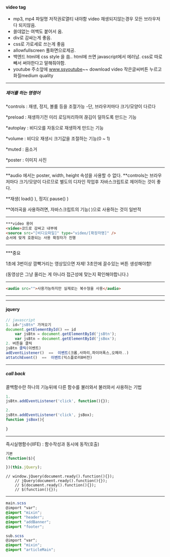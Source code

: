 #### video tag

- mp3, mp4 파일명 저작권로열티 내야함
  video 재생되지않는경우
  모든 브라우저 다 되지않음.
- 쓸데없는 여백도 붙어서 옴.
- div로 감싸는게 좋음.
- css로 가로세로 쓰는게 좋음
- allowfullscreen 풀화면으로제공.
- 백엔드
  html에 css style 을 씀..
  html에 쓰면 javascript에서 에러남.
  css로 따로 빼서 써야한다고 말해줘야함.
- youtube 주소앞에
  www.ssyoutube~~
  download video 작은글씨버튼 누르고
  화질medium quality

---

##### 제어를 하는 명령어

*controls  :  재생, 정지, 볼륨 등을 조절가능
-단, 브라우저마다 크기/모양이 다르다

*preload   :  재생하기전 미리 로딩처리하여 끊김이 덜하도록 만드는 기능

*autoplay  :  비디오를 자동으로 재생하게 만드는 기능

*volume   :   비디오 재생시 크기값을 조절하는 기능(0 ~ 1)

*muted     :   음소거

*poster     :    이미지 사진

---

**audio 에서는 poster, width, height 속성을 사용할 수 없다.
**controls는 브라우저마다 크기/모양이 다르므로 별도의 디자인 작업후 자바스크립트로 제어하는 것이 좋다.

**재생( load() ), 정지( pause() )

**여러곡을 사용하려면, 자바스크립트의 기능( )으로 사용하는 것이 일반적

---

```html
***video 용어
<video>코드로 감싸고 내부에
<source src="[비디오파일]" type="video/[확장자명]" />
순서에 맞게 호환되는 사용 확장자가 진행


```

---

***중요

1초에 3번이상 깜빡거리는 영상있으면 자제!
3초안에 끌수있는 버튼 생성해야함!

(동영상은 그냥 올리는 게 아니라
접근성에 맞는지 확인해야합니다.)

---

```html
<audio src="">사용가능하지만 실제로는 복수형을 사용</audio>
```

---

---

#### jquery

```javascript
// javascript
1. id="jsBtn" 가져오기
document.getElementById() == id
    var jsBtn = document.getElementById('jsBtn');
    var jsBtn = document.getElementById('jsBox');
2. 버튼을 클릭
jsBtn 클릭(이벤트)
adEventListener()  ==  이벤트(크롬,사파리,파이어폭스,오페라..)
attatchEvent()  ==  이벤트(익스플로러8버전)
```

---

##### call back

콜백함수란 하나의 기능뒤에 다른 함수를 불러와서 불러와서 사용하는 기법

```javascript
1.
jsBtn.addEventListener('click', function(){});

2.
jsBtn.addEventListener('click', jsBox);
function jsBox(){
        
}
```

---

즉시실행함수(IIFE)  :  함수작성과 동시에 동작(호출)

```javascript
기본
(function($){

})(this.jQuery);
```

```
// window.jQuery(document.ready().function(){});
    // jQuery(document.ready().function(){});
    // $(document.ready().function(){});
    // $(function(){});
```

---

```scss
main.scss
@import "var";
@import "mixin";
@import "header";
@import "addBanner";
@import "footer";

sub.scss
@import "var";
@import "mixin";
@import "articleMain";
```

